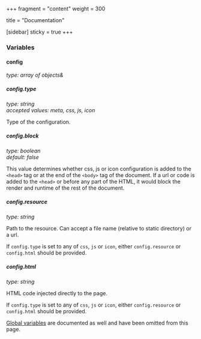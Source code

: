+++
fragment = "content"
weight = 300

title = "Documentation"

[sidebar]
  sticky = true
+++

### Variables

#### config
*type: array of objects&*

##### config.type
*type: string*  
*accepted values: meta, css, js, icon*

Type of the configuration.

##### config.block
*type: boolean*  
*default: false*

This value determines whether css, js or icon configuration is added to the `<head>` tag or at the end of the `<body>` tag of the document. If a url or code is added to the `<head>` or before any part of the HTML, it would block the render and runtime of the rest of the document.

##### config.resource
*type: string*

Path to the resource. Can accept a file name (relative to static directory) or a url.

If `config.type` is set to any of `css`, `js` or `icon`, either `config.resource` or `config.html` should be provided.

##### config.html
*type: string*

HTML code injected directly to the page.

If `config.type` is set to any of `css`, `js` or `icon`, either `config.resource` or `config.html` should be provided.

[Global variables](/docs/global-variables) are documented as well and have been omitted from this page.
